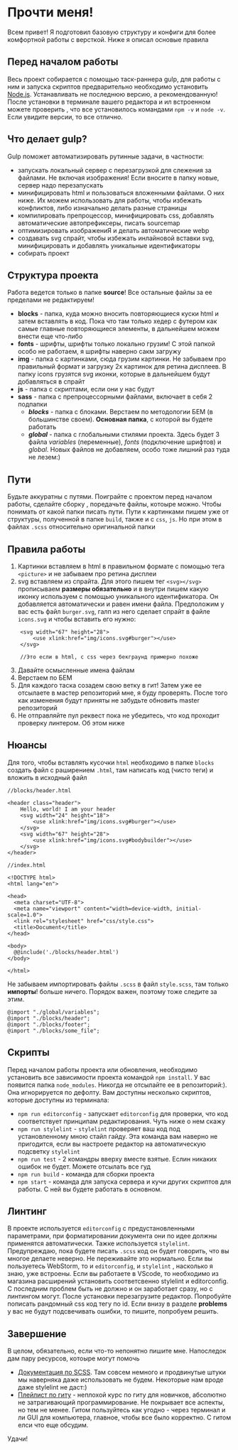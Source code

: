 # Прочти меня!

Всем привет! Я подготовил базовую структуру и конфиги для более комфортной работы с версткой. Ниже я описал основые правила

## Перед началом работы 
Весь проект собирается с помощью таск-раннера gulp, для работы с ним и запуска скриптов предварительно необходимо установить [Node.js](https://nodejs.org/en). Устанавливать не последнюю версию, а рекомендованную! После установки в терминале вашего редактора и ил встроенном можете проверить , что все установилось командами `npm -v` и `node -v`. Если увидите версии, то все отлично. 

## Что делает gulp? 
Gulp поможет автоматизировать рутинные задачи, в частности:
* запускать локальный сервер с перезагрузкой для слежения за файлами. Не включая изображения! Если вносите в папку новые, сервер надо перезапускать
* минифицировать html и пользоваться вложенными файлами. О них ниже. Их можем использовать для работы, чтобы избежать конфликтов, либо изначально делать разные страницы
* компилировать препроцессор, минифицировать css, добавлять автоматические автопрефиксеры, писать sourcemap
* оптимизировать изображениЯ и делать автоматические webp
* создавать svg спрайт,  чтобы избежать инлайновой вставки svg, минифицировать и добавлять уникальные идентификаторы 
* собирать проект 

## Структура проекта 

Работа ведется только в папке **source**! Все остальные файлы за ее пределами не редактируем!
* **blocks** - папка, куда можно вносить повторяющиеся куски html и затем вставлять в код. Пока что там только хедер с футером как самые главные повторяющиеся элементы, в дальнейшем можем внести еще что-либо
* **fonts** - шрифты, шрифты только локально грузим! С этой папкой особо не работаем, я шрифты наверно сакм загружу
* **img** - папка с картинками, сюда грузим картинки. Не забываем про правильный формат и загрузку 2x картинок для ретина дисплеев. В папку icons грузятся svg иконки, которые в дальнейшем будут добавляться в спрайт 
* **js** - папка с скриптами, если они у нас будут 
* **sass** - папка с препроцессорными файлами, включает в себя 2 подпапки 
  * ***blocks*** - папка с блоками. Верстаем по методологии БЕМ (в большинстве своем). **Основная папка**, с которой вы будете работать
  * ***global*** - папка с глобальными стилями проекта. Здесь будет 3 файла *variables* (переменные), *fonts* (подключение шрифтов) и *global*. Новых файлов не добавляем, особо тоже лишний раз туда не лезем:)

## Пути
Будьте аккуратны с путями. Поиграйте с проектом перед началом работы, сделайте сборку , поредачьте файлы, котоыре можно. Чтобы понимать от какой папки писать пути. Пути к картинками пишем уже от структуры, полученной в папке `build`, также и с `css`, `js`. Но при этом в файлах `.scss` относительно оригинальной папки
 
## Правила работы 

1. Картинки вставляем в html в правильном формате с помощью тега `<picture>` и не забываем про ретина дисплеи
2. svg вставляем из спрайта. Для этого пишем тег `<svg></svg>` прописываем **размеры обязательно** и в внутри пишем какую иконку используем с помощью уникального идентификатора. Он добавляется автоматически и равен имени файла. Предположим у вас есть файл `burger.svg`, галп из него сделает спрайт в файле `icons.svg` и чтобы вставить его нужно:
```
    <svg width="67" height="28">
        <use xlink:href="img/icons.svg#burger"></use>
    </svg>

    //Это если в html, с css через бекграунд примерно похоже 
```
3. Давайте осмысленные имена файлам
4. Верстаем по БЕМ 
5. Для каждого таска созадем свою ветку в гит! Затем уже ее отсылаете в мастер репозиторий мне, я буду проверять. После того как изменения будут приняты не забудьте обновить master репозиторий 
6. Не отправляйте пул реквест пока не убедитесь, что код проходит проверку линтером. Об этом ниже

## Нюансы

Для того, чтобы вставлять кусочки `html` необходимо в папке `blocks` создать файл с раширением `.html`, там написать код (чисто теги) и вложить в исходный файл 
```
//blocks/header.html

<header class="header">
    Hello, world! I am your header
    <svg width="24" height="18">
        <use xlink:href="img/icons.svg#burger"></use>
    </svg>
    <svg width="67" height="28">
        <use xlink:href="img/icons.svg#bodybuilder"></use>
    </svg>
</header>

```

```
//index.html

<!DOCTYPE html>
<html lang="en">

<head>
  <meta charset="UTF-8">
  <meta name="viewport" content="width=device-width, initial-scale=1.0">
  <link rel="stylesheet" href="css/style.css">
  <title>Document</title>
</head>

<body>
  @@include('./blocks/header.html')
</body>

</html>
```
Не забываем импортировать файлы `.scss` в файл `style.scss`, там только **импорты**! больше ничего. Порядок важен, поэтому тоже следите за этим. 
```
@import "./global/variables";
@import "./blocks/header";
@import "./blocks/footer";
@import "./blocks/some_file";
```

## Скрипты
Перед началом работы проекта или обновления, необходимо установить все зависимости проекта командой `npm install`. У вас появится папка `node_modules`. Никогда не отсылайте ее в репозиторий:). Она игнорируется по дефолту. Вам доступны несколько скриптов, которые доступны из терминала:
* `npm run editorconfig` - запускает `editorconfig` для проверки, что код соответствует принципам редактирования. Чуть ниже о нем скажу
* `npm run stylelint` - `stylelint` проверяет ваш код под установленному мною стайл гайду. Эта команда вам наверно не пригодится, если вы настроете редактор на автоматическую подсветку `stylelint`
* `npm run test` - 2 командры вверху вместе взятые. Еслин никаких ошибок не будет. Можете отсылать все гуд 
* `npm run build` - команда для сборки проекта
* `npm start` - команда для запуска сервера и кучи других скриптов для работы. С ней вы будете работать в основном. 

## Линтинг 
В проекте используется `editorconfig` с предустановленными параметрами, при форматировании документа они по идее должны применятся автоматически. Тажке используется `stylelint`. Предупреждаю, пока будете писать `.scss` код он будет говорить, что вы многое делаете неверно. Не переживайте это нормально. Если вы пользуетесь WebStorm, то и `editorconfig`, и `stylelint` , насколько я знаю, уже встроены. Если вы работаете в VScode, то необходимо из магазина расширений установить соответсвенно stylelint и editorconfig. С последним проблем быть не должно и он заработает сразу, но с линтингом могут. После установки перезагрузите редактор. Попробуйте пописать рандомный css код тегу по id. Если внизу в разделе **problems** у вас не будут подсвечивать ошибки, то пишите, попробуем решить. 

## Завершение
В целом, обязательно, если что-то непонятно пишите мне. Напоследок дам пару ресурсов, котоыре могут помочь
* [Документация по SCSS](https://sass-lang.com/guide/). Там совсем немного и продвинутые штуки мы наверняка даже использовать не будем. Некоторые нам вроде даже stylelint не даст:)
* [Плейлист по гиту](https://www.youtube.com/playlist?list=PLRqwX-V7Uu6ZF9C0YMKuns9sLDzK6zoiV) - неплохой курс по гиту для новичков, абсолютно не затрагивающий программирование. Не покрывает все аспекты, но тем не менее. Гитом пользуйтесь как угодно - через терминал и ли GUI для компьютера, главное, чтобы все было корректно. С гитом елси что еще обсудим.

Удачи!
